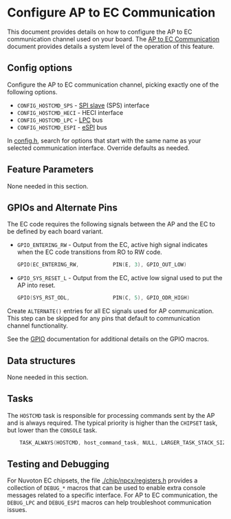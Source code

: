# Configure AP to EC Communication

This document provides details on how to configure the AP to EC communication
channel used on your board.  The [AP to EC Communication] document provides
details a system level of the operation of this feature.

## Config options

Configure the AP to EC communication channel, picking exactly one of the
following options.

- `CONFIG_HOSTCMD_SPS` - [SPI slave](./ec_terms.md#spi) (SPS) interface
- `CONFIG_HOSTCMD_HECI` - HECI interface
- `CONFIG_HOSTCMD_LPC` - [LPC](./ec_terms.md#lpc) bus
- `CONFIG_HOSTCMD_ESPI` - [eSPI](./ec_terms.md#espi) bus

In [config.h], search for options that start with the same name as your selected
communication interface.  Override defaults as needed.

## Feature Parameters

None needed in this section.

## GPIOs and Alternate Pins

The EC code requires the following signals between the AP and the EC to be
defined by each board variant.

- `GPIO_ENTERING_RW` - Output from the EC, active high signal indicates when the
  EC code transitions from RO to RW code.

  ```c
  GPIO(EC_ENTERING_RW,           PIN(E, 3), GPIO_OUT_LOW)
  ```

- `GPIO_SYS_RESET_L` - Output from the EC, active low signal used to put the AP
  into reset.

  ```c
  GPIO(SYS_RST_ODL,              PIN(C, 5), GPIO_ODR_HIGH)
  ```

Create `ALTERNATE()` entries for all EC signals used for AP communication. This
step can be skipped for any pins that default to communication channel
functionality.

See the [GPIO](./gpio.md) documentation for additional details on
the GPIO macros.

## Data structures

None needed in this section.

## Tasks

The `HOSTCMD` task is responsible for processing commands sent by the AP and is
always required. The typical priority is higher than the `CHIPSET` task, but
lower than the `CONSOLE` task.

```c
	TASK_ALWAYS(HOSTCMD, host_command_task, NULL, LARGER_TASK_STACK_SIZE, 0) \
```

## Testing and Debugging

For Nuvoton EC chipsets, the file [./chip/npcx/registers.h] provides a
collection of `DEBUG_*` macros that can be used to enable extra console messages
related to a specific interface.  For AP to EC communication, the `DEBUG_LPC`
and `DEBUG_ESPI` macros can help troubleshoot communication issues.

[./chip/npcx/registers.h]: ../../chip/npcx/registers.h
[AP to EC Communication]: ../ap-ec-comm.md
[config.h]: ../new_board_checklist.md#config_h
